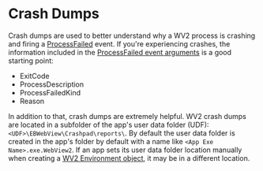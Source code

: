 # Crash Dumps
Crash dumps are used to better understand why a WV2 process is crashing and firing a [ProcessFailed](https://learn.microsoft.com/dotnet/api/microsoft.web.webview2.core.corewebview2.processfailed) event. If you're experiencing crashes, the information included in the [ProcessFailed event arguments](https://learn.microsoft.com/dotnet/api/microsoft.web.webview2.core.corewebview2processfailedeventargs) is a good starting point:
- ExitCode
- ProcessDescription
- ProcessFailedKind
- Reason

In addition to that, crash dumps are extremely helpful. WV2 crash dumps are located in a subfolder of the app's user data folder (UDF): `<UDF>\EBWebView\Crashpad\reports\`.
By default the user data folder is created in the app's folder by default with a name like
`<App Exe Name>.exe.WebView2`. If an app sets its user data folder location manually when creating a [WV2 Environment object](https://learn.microsoft.com/dotnet/api/microsoft.web.webview2.core.corewebview2environment), it may be in a different location.